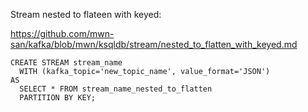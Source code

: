 Stream nested to flateen with keyed:

https://github.com/mwn-san/kafka/blob/mwn/ksqldb/stream/nested_to_flatten_with_keyed.md


```
CREATE STREAM stream_name
  WITH (kafka_topic='new_topic_name', value_format='JSON')
AS
  SELECT * FROM stream_name_nested_to_flatten
  PARTITION BY KEY;
```
